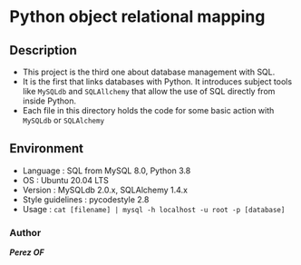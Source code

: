 #	**Python object relational mapping**

##	**Description**
* This project is the third one about database management with SQL.
* It is the first that links databases with Python. It introduces subject tools like `MySQLdb` and `SQLAllchemy` that allow the use of SQL directly from inside Python.
* Each file in this directory holds the code for some basic action with `MySQLdb` or `SQLAlchemy`

##	**Environment**
* Language : SQL from MySQL 8.0, Python 3.8
* OS : Ubuntu 20.04 LTS
* Version : MySQLdb 2.0.x, SQLAlchemy 1.4.x
* Style guidelines : pycodestyle 2.8
* Usage : `cat [filename] | mysql -h localhost -u root -p [database]`

### 	**Author**
***Perez OF***
